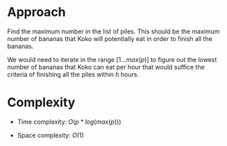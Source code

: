 # Approach
Find the maximum number in the list of piles. This should be the maximum number of bananas that
Koko will potentially eat in order to finish all the bananas.

We would need to iterate in the range $[1...max(p)]$ to figure out the lowest number of bananas that Koko can eat per
hour that would suffice the criteria of finishing all the piles within $h$ hours.

# Complexity
- Time complexity:
  $O(p * log(max(p)))$ 

- Space complexity:
  $O(1)$